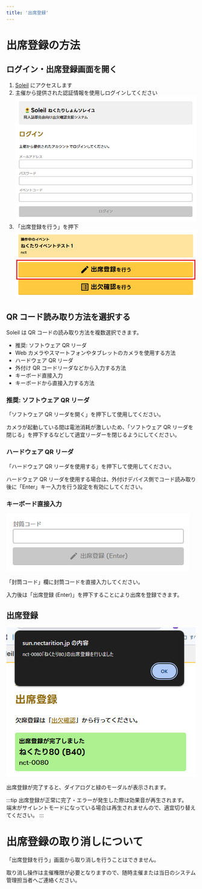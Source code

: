 ```yaml
---
title: '出席登録'
---
```


# 出席登録の方法

## ログイン・出席登録画面を開く

1. [Soleil](https://sun.nectarition.jp/login) にアクセスします
1. 主催から提供された認証情報を使用しログインしてください
![ログイン画面](assets/attendance/attendance-1.png)
1. 「出席登録を行う」を押下
![出席登録を行う](assets/attendance/attendance-2.png)

## QR コード読み取り方法を選択する

Soleil は QR コードの読み取り方法を複数選択できます。

- 推奨: ソフトウェア QR リーダ
- Web カメラやスマートフォンやタブレットのカメラを使用する方法
- ハードウェア QR リーダ
- 外付け QR コードリーダなどから入力する方法
- キーボード直接入力
- キーボードから直接入力する方法

### 推奨: ソフトウェア QR リーダ

「ソフトウェア QR リーダを開く」を押下して使用してください。

カメラが起動している間は電池消耗が激しいため、「ソフトウェア QR リーダを閉じる」を押下するなどして適宜リーダーを閉じるようにしてください。

### ハードウェア QR リーダ

「ハードウェア QR リーダを使用する」を押下して使用してください。

ハードウェア QR リーダを使用する場合は、外付けデバイス側でコード読み取り後に「Enter」キー入力を行う設定を有効にしてください。

### キーボード直接入力

![直接入力](assets/attendance/attendance-3.png)

「封筒コード」欄に封筒コードを直接入力してください。

入力後は「出席登録 (Enter)」を押下することにより出席を登録できます。

## 出席登録

![出席登録完了画面](assets/attendance/attendance-4.png)

出席登録が完了すると、ダイアログと緑のモーダルが表示されます。

:::tip
出席登録が正常に完了・エラーが発生した際は効果音が再生されます。  
端末がサイレントモードになっている場合は再生されませんので、適宜切り替えてください。
:::

# 出席登録の取り消しについて

「出席登録を行う」画面から取り消しを行うことはできません。

取り消し操作は主催権限が必要となりますので、随時主催または当日のシステム管理担当者へご連絡ください。